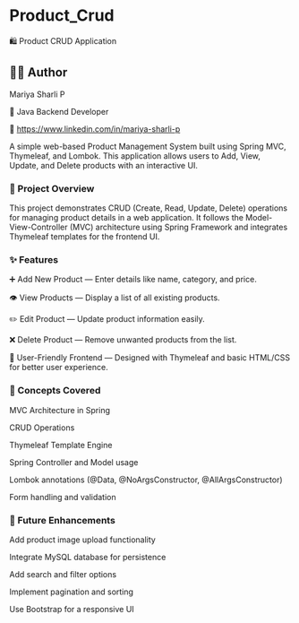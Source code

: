 # Product_Crud
🛍️ Product CRUD Application

## 👩‍💻 Author
Mariya Sharli P

💼 Java Backend Developer

🔗 https://www.linkedin.com/in/mariya-sharli-p

A simple web-based Product Management System built using Spring MVC, Thymeleaf, and Lombok.
This application allows users to Add, View, Update, and Delete products with an interactive UI.

### 🚀 Project Overview

This project demonstrates CRUD (Create, Read, Update, Delete) operations for managing product details in a web application.
It follows the Model-View-Controller (MVC) architecture using Spring Framework and integrates Thymeleaf templates for the frontend UI.

### ✨ Features

➕ Add New Product — Enter details like name, category, and price.

👁️ View Products — Display a list of all existing products.

✏️ Edit Product — Update product information easily.

❌ Delete Product — Remove unwanted products from the list.

💅 User-Friendly Frontend — Designed with Thymeleaf and basic HTML/CSS for better user experience.


### 🧠 Concepts Covered

MVC Architecture in Spring

CRUD Operations

Thymeleaf Template Engine

Spring Controller and Model usage

Lombok annotations (@Data, @NoArgsConstructor, @AllArgsConstructor)

Form handling and validation


### 🔮 Future Enhancements

Add product image upload functionality

Integrate MySQL database for persistence

Add search and filter options

Implement pagination and sorting

Use Bootstrap for a responsive UI
